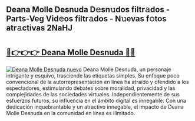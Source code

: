 ## Deana Molle Desnuda D𝚎sn𝚞dos filtr𝚊dos - Parts-Veg Vid𝚎os filtr𝚊dos - N𝚞evas f𝚘tos atr𝚊ctivas 2NaHJ

# <h2><a href="http://mbaeei.tromn.icu/?c=Deana+Molle+Desnuda">🔗👉👉👉 Deana Molle Desnuda 🔗🔗</a></h2>

[![Deana Molle Desnuda nuevo](https://i.imgur.com/pEAQMta.gif)](http://mbaeei.tromn.icu/?c=Deana+Molle+Desnuda)
Deana Molle Desnuda, un personaje intrigante y esquivo, trasciende las etiquetas simples. Su enfoque poco convencional de la autorrepresentación en línea ha atraído y ofendido a los espectadores, estimulando debates sobre moralidad, privacidad y las complejidades de las sociedades virtuales. Independientemente de sus esfuerzos futuros, su influencia en el ámbito digital es innegable. Con una dedicación inquebrantable y un atractivo innegable, el impacto de Deana Molle Desnuda en la comunidad en línea es ilimitado.
